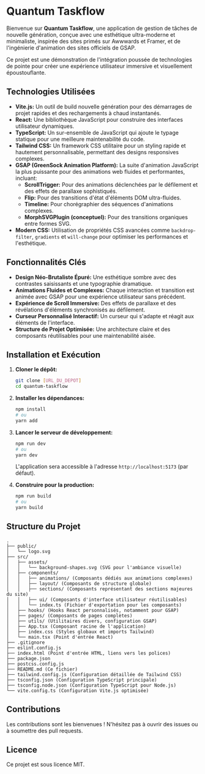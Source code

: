 # Quantum Taskflow

Bienvenue sur **Quantum Taskflow**, une application de gestion de tâches de nouvelle génération, conçue avec une esthétique ultra-moderne et minimaliste, inspirée des sites primés sur Awwwards et Framer, et de l'ingénierie d'animation des sites officiels de GSAP.

Ce projet est une démonstration de l'intégration poussée de technologies de pointe pour créer une expérience utilisateur immersive et visuellement époustouflante.

## Technologies Utilisées

*   **Vite.js:** Un outil de build nouvelle génération pour des démarrages de projet rapides et des rechargements à chaud instantanés.
*   **React:** Une bibliothèque JavaScript pour construire des interfaces utilisateur dynamiques.
*   **TypeScript:** Un sur-ensemble de JavaScript qui ajoute le typage statique pour une meilleure maintenabilité du code.
*   **Tailwind CSS:** Un framework CSS utilitaire pour un styling rapide et hautement personnalisable, permettant des designs responsives complexes.
*   **GSAP (GreenSock Animation Platform):** La suite d'animation JavaScript la plus puissante pour des animations web fluides et performantes, incluant:
    *   **ScrollTrigger:** Pour des animations déclenchées par le défilement et des effets de parallaxe sophistiqués.
    *   **Flip:** Pour des transitions d'état d'éléments DOM ultra-fluides.
    *   **Timeline:** Pour chorégraphier des séquences d'animations complexes.
    *   **MorphSVGPlugin (conceptuel):** Pour des transitions organiques entre formes SVG.
*   **Modern CSS:** Utilisation de propriétés CSS avancées comme `backdrop-filter`, `gradients` et `will-change` pour optimiser les performances et l'esthétique.

## Fonctionnalités Clés

*   **Design Néo-Brutaliste Épuré:** Une esthétique sombre avec des contrastes saisissants et une typographie dramatique.
*   **Animations Fluides et Complexes:** Chaque interaction et transition est animée avec GSAP pour une expérience utilisateur sans précédent.
*   **Expérience de Scroll Immersive:** Des effets de parallaxe et des révélations d'éléments synchronisés au défilement.
*   **Curseur Personnalisé Interactif:** Un curseur qui s'adapte et réagit aux éléments de l'interface.
*   **Structure de Projet Optimisée:** Une architecture claire et des composants réutilisables pour une maintenabilité aisée.

## Installation et Exécution

1.  **Cloner le dépôt:**
    ```bash
    git clone [URL_DU_DEPOT]
    cd quantum-taskflow
    ```
2.  **Installer les dépendances:**
    ```bash
    npm install
    # ou
    yarn add
    ```
3.  **Lancer le serveur de développement:**
    ```bash
    npm run dev
    # ou
    yarn dev
    ```
    L'application sera accessible à l'adresse `http://localhost:5173` (par défaut).

4.  **Construire pour la production:**
    ```bash
    npm run build
    # ou
    yarn build
    ```

## Structure du Projet

```
.
├── public/
│   └── logo.svg
├── src/
│   ├── assets/
│   │   └── background-shapes.svg (SVG pour l'ambiance visuelle)
│   ├── components/
│   │   ├── animations/ (Composants dédiés aux animations complexes)
│   │   ├── layout/ (Composants de structure globale)
│   │   ├── sections/ (Composants représentant des sections majeures du site)
│   │   ├── ui/ (Composants d'interface utilisateur réutilisables)
│   │   └── index.ts (Fichier d'exportation pour les composants)
│   ├── hooks/ (Hooks React personnalisés, notamment pour GSAP)
│   ├── pages/ (Composants de pages complètes)
│   ├── utils/ (Utilitaires divers, configuration GSAP)
│   ├── App.tsx (Composant racine de l'application)
│   ├── index.css (Styles globaux et imports Tailwind)
│   └── main.tsx (Point d'entrée React)
├── .gitignore
├── eslint.config.js
├── index.html (Point d'entrée HTML, liens vers les polices)
├── package.json
├── postcss.config.js
├── README.md (Ce fichier)
├── tailwind.config.js (Configuration détaillée de Tailwind CSS)
├── tsconfig.json (Configuration TypeScript principale)
├── tsconfig.node.json (Configuration TypeScript pour Node.js)
└── vite.config.ts (Configuration Vite.js optimisée)
```

## Contributions

Les contributions sont les bienvenues ! N'hésitez pas à ouvrir des issues ou à soumettre des pull requests.

## Licence

Ce projet est sous licence MIT.

```